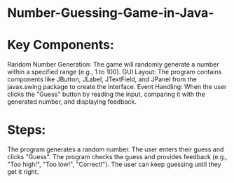 # Number-Guessing-Game-in-Java-

# Key Components:
Random Number Generation: The game will randomly generate a number within a specified range (e.g., 1 to 100).
GUI Layout: The program contains components like JButton, JLabel, JTextField, and JPanel from the javax.swing package to create the interface.
Event Handling: When the user clicks the "Guess" button by reading the input, comparing it with the generated number, and displaying feedback.

# Steps:
The program generates a random number.
The user enters their guess and clicks "Guess".
The program checks the guess and provides feedback (e.g., "Too high!", "Too low!", "Correct!").
The user can keep guessing until they get it right.
